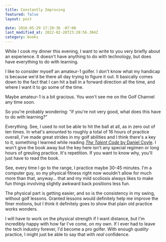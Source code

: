 ```yaml
---
title: Constantly Improving
featured: false
layout: post

date: 2016-05-29 17:29:36 -07:00
last_modified_at: 2022-02-28T23:28:56.304Z
category: books
---
```


While I cook my dinner this evening, I want to write to you very briefly about an experience. It doesn't have anything to do with technology, but does have everything to do with learning.

I like to consider myself an amateur-1 golfer. I don't know what my handicap is because we'd be there all day trying to figure it out. It basically comes down to the fact that I can hit a ball in a forward direction all the time, and where I want it to go some of the time.

Maybe amateur-1 is a bit gracious. You won't see me on the Golf Channel any time soon.

So you're probably wondering: “if you're not very good, what does this have to do with learning?”

Everything. See, I used to not be able to hit the ball at all, as in zero out of ten times. In what's amounted to roughly a total of 16 hours of practice overall, I've made great strides in my golf abilities and I think there's a key to it, something I learned while reading [_The Talent Code_ by Daniel Coyle](http://amzn.to/1U6knEB). I won't give the book away but the key here isn't any special regimen or long hours of greuling practice. It's repetition. If you want to know why, you'll just have to read the book.

See, every time I go to the range, I practice maybe 30-45 minutes. I'm a computer guy, so my physical fitness right now wouldn't allow for much more than that, anyway… that and my mild scoliosis always likes to make fun things involving slightly awkward back positions less fun.

The physical part is getting easier, and so is the consistency in my swing, without golf lessons. Granted lessons would definitely help me improve the finer motions, but I think it definitely goes to show that plain old practice works wonders.

I will have to work on the physical strength if I want distance, but I'm incredibly happy with how far I've come, on my own. If I ever had to leave the tech industry forever, I'd become a pro golfer. With enough _quality_ practice, I might just be able to say that with _real_ confidence.

